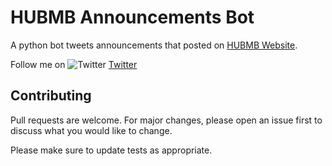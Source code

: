 # HUBMB Announcements Bot
A python bot tweets announcements that posted on [HUBMB Website](http://cs.hacettepe.edu.tr/).

Follow me on  ![Twitter](http://i.imgur.com/wWzX9uB.png) [Twitter](https://twitter.com/hu_bbm)

## Contributing

Pull requests are welcome. For major changes, please open an issue first to discuss what you would like to change.

Please make sure to update tests as appropriate.
